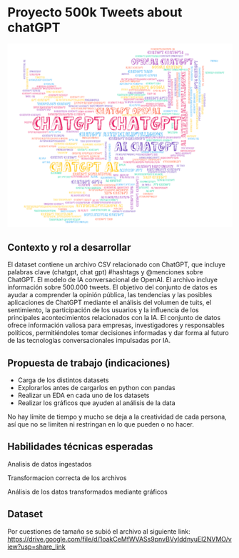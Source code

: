 
# Proyecto 500k Tweets about chatGPT

![chatGPT](chatGPT.png)

## Contexto y rol a desarrollar


El dataset contiene un archivo CSV relacionado con ChatGPT, que incluye palabras clave (chatgpt, chat gpt) #hashtags y @menciones sobre ChatGPT. El modelo de IA conversacional de OpenAI. 
El archivo incluye información sobre 500.000 tweets. El objetivo del conjunto de datos es ayudar a comprender la opinión pública, las tendencias y las posibles aplicaciones de ChatGPT mediante el análisis del volumen de tuits, el sentimiento, la participación de los usuarios y la influencia de los principales acontecimientos relacionados con la IA. El conjunto de datos ofrece información valiosa para empresas, investigadores y responsables políticos, permitiéndoles tomar decisiones informadas y dar forma al futuro de las tecnologías conversacionales impulsadas por IA.


## Propuesta de trabajo (indicaciones)

- Carga de los distintos datasets
- Explorarlos antes de cargarlos en python con pandas 
- Realizar un EDA en cada uno de los datasets 
- Realizar los gráficos que ayuden al análisis de la data


No hay límite de tiempo y mucho se deja a la creatividad de cada persona, así que no se limiten ni restringan en lo que pueden o no hacer.


## Habilidades técnicas esperadas 

Analisis de datos ingestados

Transformacion correcta de los archivos

Análisis de los datos transformados mediante gráficos


## Dataset

Por cuestiones de tamaño se subió el archivo al siguiente link: https://drive.google.com/file/d/1oakCeMfWVASs9pnvBVyIddnyuEl2NVMO/view?usp=share_link